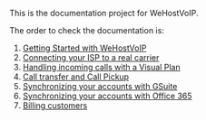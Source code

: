 This is the documentation project for WeHostVoIP. 

The order to check the documentation is:

1. [Getting Started with WeHostVoIP](getting_started.md)
2. [Connecting your ISP to a real carrier](connecting_wehostvoip.md)
3. [Handling incoming calls with a Visual Plan](handling-incoming-calls.md)
4. [Call transfer and Call Pickup](handling_transfers.md)
5. [Synchronizing your accounts with GSuite](synchronization-gsuite.md)
6. [Synchronizing your accounts with Office 365](synchronization-azure.md)
7. [Billing customers](billing.md)



